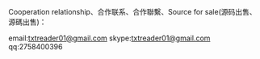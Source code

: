 Cooperation relationship、合作联系、合作聯繫、Source for sale(源码出售、源碼出售)：

email:txtreader01@gmail.com
skype:txtreader01@gmail.com
qq:2758400396
